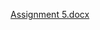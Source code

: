 [Assignment 5.docx](https://github.com/amitkumbhar50/Advance-Excel-assignment/files/10342311/Assignment.5.docx)
